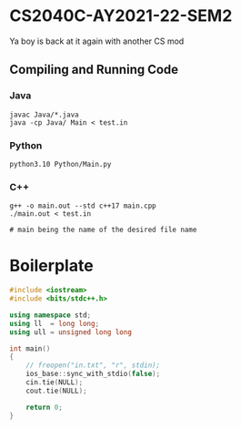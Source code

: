 # CS2040C-AY2021-22-SEM2
Ya boy is back at it again with another CS mod

## Compiling and Running Code

### Java

```
javac Java/*.java
java -cp Java/ Main < test.in
```

### Python

```
python3.10 Python/Main.py
```

### C++

```
g++ -o main.out --std c++17 main.cpp
./main.out < test.in

# main being the name of the desired file name
```

# Boilerplate 

```cpp
#include <iostream>
#include <bits/stdc++.h>

using namespace std;
using ll  = long long;
using ull = unsigned long long

int main() 
{
    // freopen("in.txt", "r", stdin);
    ios_base::sync_with_stdio(false);
    cin.tie(NULL);
    cout.tie(NULL);

    return 0;
}

```
